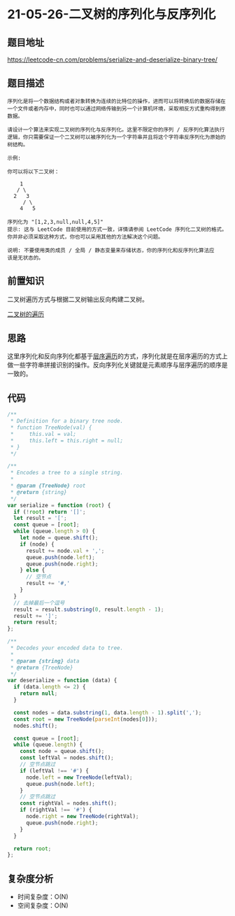 # 21-05-26-二叉树的序列化与反序列化

## 题目地址

<https://leetcode-cn.com/problems/serialize-and-deserialize-binary-tree/>

## 题目描述

```
序列化是将一个数据结构或者对象转换为连续的比特位的操作，进而可以将转换后的数据存储在一个文件或者内存中，同时也可以通过网络传输到另一个计算机环境，采取相反方式重构得到原数据。

请设计一个算法来实现二叉树的序列化与反序列化。这里不限定你的序列 / 反序列化算法执行逻辑，你只需要保证一个二叉树可以被序列化为一个字符串并且将这个字符串反序列化为原始的树结构。

示例: 

你可以将以下二叉树：

    1
   / \
  2   3
     / \
    4   5

序列化为 "[1,2,3,null,null,4,5]"
提示: 这与 LeetCode 目前使用的方式一致，详情请参阅 LeetCode 序列化二叉树的格式。你并非必须采取这种方式，你也可以采用其他的方法解决这个问题。

说明: 不要使用类的成员 / 全局 / 静态变量来存储状态，你的序列化和反序列化算法应
该是无状态的。

```

## 前置知识

二叉树遍历方式与根据二叉树输出反向构建二叉树。

[二叉树的遍历](../算法记录/二叉树的遍历.md)

## 思路
这里序列化和反向序列化都基于[层序遍历](/algorithm/算法记录/二叉树的遍历.html#层序遍历)的方式，序列化就是在层序遍历的方式上做一些字符串拼接识别的操作。反向序列化关键就是元素顺序与层序遍历的顺序是一致的。

## 代码
``` javascript
/**
 * Definition for a binary tree node.
 * function TreeNode(val) {
 *     this.val = val;
 *     this.left = this.right = null;
 * }
 */

/**
 * Encodes a tree to a single string.
 *
 * @param {TreeNode} root
 * @return {string}
 */
var serialize = function (root) {
  if (!root) return '[]';
  let result = '[';
  const queue = [root];
  while (queue.length > 0) {
    let node = queue.shift();
    if (node) {
      result += node.val + ',';
      queue.push(node.left);
      queue.push(node.right);
    } else {
      // 空节点
      result += '#,'
    }
  }
  // 去掉最后一个逗号
  result = result.substring(0, result.length - 1);
  result += ']';
  return result;
};

/**
 * Decodes your encoded data to tree.
 *
 * @param {string} data
 * @return {TreeNode}
 */
var deserialize = function (data) {
  if (data.length <= 2) {
    return null;
  }

  const nodes = data.substring(1, data.length - 1).split(',');
  const root = new TreeNode(parseInt(nodes[0]));
  nodes.shift();

  const queue = [root];
  while (queue.length) {
    const node = queue.shift();
    const leftVal = nodes.shift();
    // 空节点跳过
    if (leftVal !== '#') {
      node.left = new TreeNode(leftVal);
      queue.push(node.left);
    }
    // 空节点跳过
    const rightVal = nodes.shift();
    if (rightVal !== '#') {
      node.right = new TreeNode(rightVal);
      queue.push(node.right);
    }
  }

  return root;
};

```

## 复杂度分析
+ 时间复杂度：O(N)
+ 空间复杂度：O(N)
